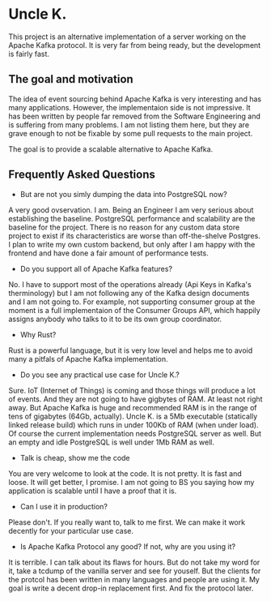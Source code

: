 # Uncle K.

This project is an alternative implementation of a server working on the Apache Kafka protocol. It is very far from being ready, but the development is fairly fast.

## The goal and motivation

The idea of event sourcing behind Apache Kafka is very interesting and has many applications. However, the implementaion side is not impressive. It has been written by people far removed from the Software Engineering and is suffering from many problems. I am not listing them here, but they are grave enough to not be fixable by some pull requests to the main project.

The goal is to provide a scalable alternative to Apache Kafka.

## Frequently Asked Questions

* But are not you simly dumping the data into PostgreSQL now?

A very good ovservation. I am. Being an Engineer I am very serious about establishing the baseline. PostgreSQL performance and scalability are the baseline for the project. There is no reason for any custom data store project to exist if its characteristics are worse than off-the-shelve Postgres. I plan to write my own custom backend, but only after I am happy with the frontend and have done a fair amount of performance tests.

* Do you support all of Apache Kafka features?

No. I have to support most of the operations already (Api Keys in Kafka's therminology) but I am not following any of the Kafka design documents and I am not going to. For example, not supporting consumer group at the moment is a full implementaion of the Consumer Groups API, which happily assigns anybody who talks to it to be its own group coordinator.

* Why Rust?

Rust is a powerful language, but it is very low level and helps me to avoid many a pitfals of Apache Kafka implementation.

* Do you see any practical use case for Uncle K.?

Sure. IoT (Internet of Things) is coming and those things will produce a lot of events. And they are not going to have gigbytes of RAM. At least not right away. But Apache Kafka is huge and recommended RAM is in the range of tens of gigabytes (64Gb, actually). Uncle K. is a 5Mb executable (statically linked release build) which runs in under 100Kb of RAM (when under load). Of course the current implementation needs PostgreSQL server as well. But an empty and idle PostgreSQL is well under 1Mb RAM as well.

* Talk is cheap, show me the code

You are very welcome to look at the code. It is not pretty. It is fast and loose. It will get better, I promise. I am not going to BS you saying how my application is scalable until I have a proof that it is.

* Can I use it in production?

Please don't. If you really want to, talk to me first. We can make it work decently for your particular use case.

* Is Apache Kafka Protocol any good? If not, why are you using it?

It is terrible. I can talk about its flaws for hours. But do not take my word for it, take a tcdump of the vanilla server and see for youself. But the clients for the protcol has been written in many languages and people are using it. My goal is write a decent drop-in replacement first. And fix the protocol later.
